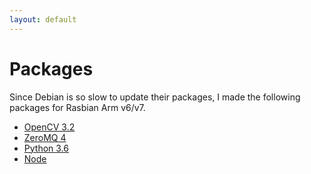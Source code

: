 ```yaml
---
layout: default
---
```


# Packages

Since Debian is so slow to update their packages, I made the following
packages for Rasbian Arm v6/v7.

- [OpenCV 3.2](../debian_packages/)
- [ZeroMQ 4](../debian_packages/)
- [Python 3.6](../debian_packages/)
- [Node](../debian_packages/)



